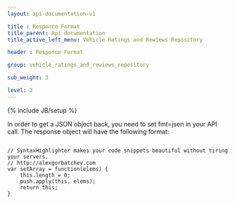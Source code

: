 ```yaml
---
layout: api-documentation-v1

title : Responce Format
title_parent: Api documentation
title_active_left_menu: Vehicle Ratings and Rewiews Repository

header : Responce Format

group: vehicle_ratings_and_rewiews_repository

sub_weight: 3

level: 2
---
```

{% include JB/setup %}

   			
<p>In order to get a JSON object back, you need to set fmt=json in your API call. The response object will have the following format:
</p>

<pre>
<code class="prettyprint">
// SyntaxHighlighter makes your code snippets beautiful without tiring your servers.
// http://alexgorbatchev.com
var setArray = function(elems) {
    this.length = 0;
    push.apply(this, elems);
    return this;
}
</code>		
	
</pre>
 
